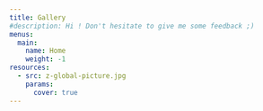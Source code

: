 ```yaml
---
title: Gallery
#description: Hi ! Don't hesitate to give me some feedback ;)
menus:
  main:
    name: Home
    weight: -1
resources:
  - src: z-global-picture.jpg
    params:
      cover: true
---
```


